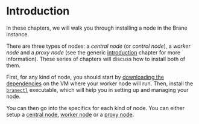# Introduction
In these chapters, we will walk you through installing a node in the Brane instance.

There are three types of nodes: a _central node_ (or _control node_), a _worker node_ and a _proxy node_ (see the generic [introduction](../introduction.md) chapter for more information). These series of chapters will discuss how to install both of them.

First, for any kind of node, you should start by [downloading the dependencies](./dependencies.md) on the VM where your worker node will run. Then, install the [`branectl`](./branectl.md) executable, which will help you in setting up and managing your node.

You can then go into the specifics for each kind of node. You can either setup a [central node](./central-node.md), [worker node](./worker-node.md) or a [proxy node](./proxy-node.md).
